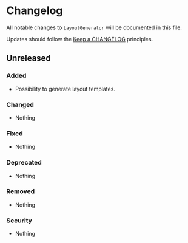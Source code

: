 # Changelog

All notable changes to `LayoutGenerator` will be documented in this file.

Updates should follow the [Keep a CHANGELOG](http://keepachangelog.com/) principles.

## Unreleased

### Added
- Possibility to generate layout templates.

### Changed
- Nothing

### Fixed
- Nothing

### Deprecated
- Nothing

### Removed
- Nothing

### Security
- Nothing
